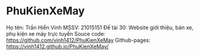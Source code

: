 # PhuKienXeMay
Họ tên: Trần Hiển Vinh
MSSV: 21015151
Đề tài 30: Website giới thiệu, bán xe, phụ kiện xe máy trực tuyến
Souce code: 		https://github.com/vinh1412/PhuKienXeMay
Github-pages: 	https://vinh1412.github.io/PhuKienXeMay/
